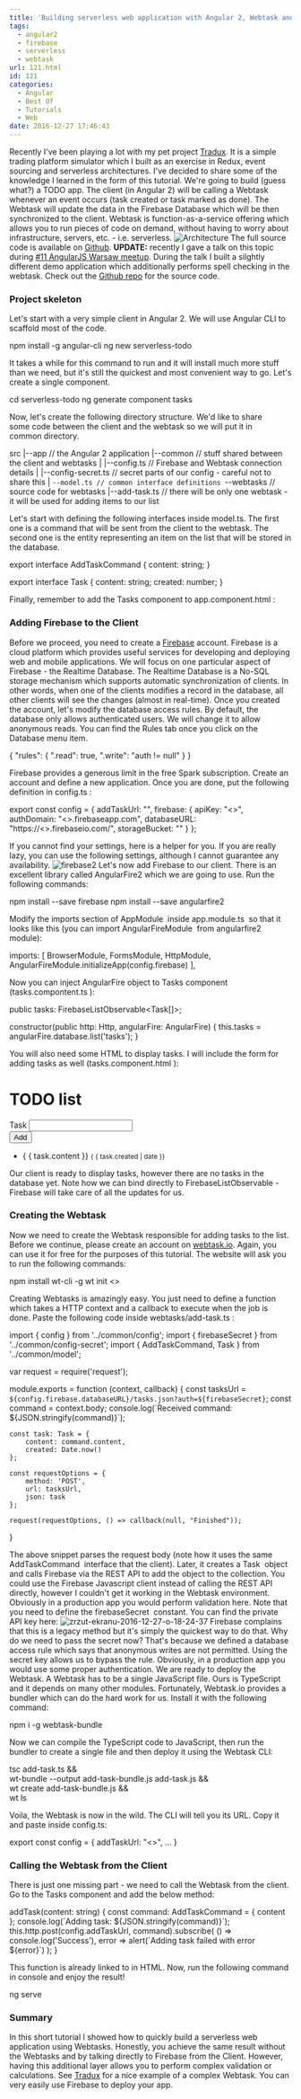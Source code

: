 ```yaml
---
title: 'Building serverless web application with Angular 2, Webtask and Firebase'
tags:
  - angular2
  - firebase
  - serverless
  - webtask
url: 121.html
id: 121
categories:
  - Angular
  - Best Of
  - Tutorials
  - Web
date: 2016-12-27 17:46:43
---
```


Recently I've been playing a lot with my pet project [Tradux](http://codewithstyle.info/tradux/). It is a simple trading platform simulator which I built as an exercise in Redux, event sourcing and serverless architectures. I've decided to share some of the knowledge I learned in the form of this tutorial. We're going to build (guess what?) a TODO app. The client (in Angular 2) will be calling a Webtask whenever an event occurs (task created or task marked as done). The Webtask will update the data in the Firebase Database which will be then synchronized to the client. Webtask is function-as-a-service offering which allows you to run pieces of code on demand, without having to worry about infrastructure, servers, etc. - i.e. serverless. ![Architecture](http://codewithstyle.info/wp-content/uploads/2016/12/Architecture.png "Architecture") The full source code is available on [Github](https://github.com/miloszpp/serverless-todo). **UPDATE:** recently I gave a talk on this topic during [#11 AngularJS Warsaw meetup](https://www.meetup.com/AngularJS-Warsaw/events/237216962/). During the talk I built a silghtly different demo application which additionally performs spell checking in the webtask. Check out the [Github repo](https://github.com/miloszpp/angularjs-warsaw-serverless) for the source code.

### Project skeleton

Let's start with a very simple client in Angular 2. We will use Angular CLI to scaffold most of the code.

npm install -g angular-cli
ng new serverless-todo

It takes a while for this command to run and it will install much more stuff than we need, but it's still the quickest and most convenient way to go. Let's create a single component.

cd serverless-todo
ng generate component tasks

Now, let's create the following directory structure. We'd like to share some code between the client and the webtask so we will put it in common directory.

src
|--app // the Angular 2 application
|--common // stuff shared between the client and webtasks
|  |--config.ts // Firebase and Webtask connection details
|  |--config-secret.ts // secret parts of our config - careful not to share this
|  `--model.ts // common interface definitions
`--webtasks // source code for webtasks
   |--add-task.ts // there will be only one webtask - it will be used for adding items to our list

Let's start with defining the following interfaces inside model.ts. The first one is a command that will be sent from the client to the webtask. The second one is the entity representing an item on the list that will be stored in the database.

export interface AddTaskCommand {
    content: string;
}

export interface Task {
    content: string;
    created: number;
}

Finally, remember to add the Tasks component to app.component.html :

<app-tasks></app-tasks>

### Adding Firebase to the Client

Before we proceed, you need to create a [Firebase](https://firebase.google.com/) account. Firebase is a cloud platform which provides useful services for developing and deploying web and mobile applications. We will focus on one particular aspect of Firebase - the Realtime Database. The Realtime Database is a No-SQL storage mechanism which supports automatic synchronization of clients. In other words, when one of the clients modifies a record in the database, all other clients will see the changes (almost in real-time). Once you created the account, let's modify the database access rules. By default, the database only allows authenticated users. We will change it to allow anonymous reads. You can find the Rules tab once you click on the Database menu item.

{
  "rules": {
    ".read": true,
    ".write": "auth != null"
  }
}

Firebase provides a generous limit in the free Spark subscription. Create an account and define a new application. Once you are done, put the following definition in config.ts :

export const config = {
    addTaskUrl: "",
    firebase: {
        apiKey: "<<YOUR API KEY>>",
        authDomain: "<<YOUR FIREBASE PROJECT ID>>.firebaseapp.com",
        databaseURL: "https://<<YOUR FIREBASE PROJECT ID>>.firebaseio.com/",
        storageBucket: ""
    }
};

If you cannot find your settings, here is a helper for you. If you are really lazy, you can use the following settings, although I cannot guarantee any availability. ![firebase2](http://codewithstyle.info/wp-content/uploads/2016/12/firebase2.png) Let's now add Firebase to our client. There is an excellent library called AngularFire2 which we are going to use. Run the following commands:

npm install --save firebase
npm install --save angularfire2

Modify the imports section of AppModule  inside app.module.ts  so that it looks like this (you can import AngularFireModule  from angularfire2  module):

imports: \[
    BrowserModule,
    FormsModule,
    HttpModule,
    AngularFireModule.initializeApp(config.firebase)
  \],

Now you can inject AngularFire object to Tasks component (tasks.compontent.ts ):

  public tasks: FirebaseListObservable<Task\[\]>;

  constructor(public http: Http, angularFire: AngularFire) {
    this.tasks = angularFire.database.list('tasks');
  }

You will also need some HTML to display tasks. I will include the form for adding tasks as well (tasks.component.html ):

<h1>TODO list</h1>
<div>
  <form>
    <div class="form-group">
      <label for="content">Task</label>
      <input class="form-control" type="text" name="content" #content />
    </div>
    <button type="button" class="btn btn-default" (click)="addTask(content.value)">Add</button>
  </form>
</div>
<div>
  <ul>
    <li *ngFor="let task of tasks | async">
      { { task.content }} <small>{ { task.created | date }}</small>
    </li>
  </ul>
</div>

Our client is ready to display tasks, however there are no tasks in the database yet. Note how we can bind directly to FirebaseListObservable \- Firebase will take care of all the updates for us.

### Creating the Webtask

Now we need to create the Webtask responsible for adding tasks to the list. Before we continue, please create an account on [webtask.io](http://webtask.io/). Again, you can use it for free for the purposes of this tutorial. The website will ask you to run the following commands:

npm install wt-cli -g
wt init <<YOUR EMAIL>>

Creating Webtasks is amazingly easy. You just need to define a function which takes a HTTP context and a callback to execute when the job is done. Paste the following code inside webtasks/add-task.ts :

import { config } from '../common/config';
import { firebaseSecret } from '../common/config-secret';
import { AddTaskCommand, Task } from '../common/model';

var request = require('request');

module.exports = function (context, callback) {
    const tasksUrl = `${config.firebase.databaseURL}/tasks.json?auth=${firebaseSecret}`;
    const command = <AddTaskCommand>context.body;
    console.log(\`Received command: ${JSON.stringify(command)}\`);

    const task: Task = {
        content: command.content,
        created: Date.now()
    };

    const requestOptions = {
        method: 'POST',
        url: tasksUrl,
        json: task
    };

    request(requestOptions, () => callback(null, "Finished"));
}

The above snippet parses the request body (note how it uses the same AddTaskCommand  interface that the client). Later, it creates a Task  object and calls Firebase via the REST API to add the object to the collection. You could use the Firebase Javascript client instead of calling the REST API directly, however I couldn't get it working in the Webtask environment. Obviously in a production app you would perform validation here. Note that you need to define the firebaseSecret  constant. You can find the private API key here: ![zrzut-ekranu-2016-12-27-o-18-24-37](http://codewithstyle.info/wp-content/uploads/2016/12/Zrzut-ekranu-2016-12-27-o-18.24.37-1024x566.png) Firebase complains that this is a legacy method but it's simply the quickest way to do that. Why do we need to pass the secret now? That's because we defined a database access rule which says that anonymous writes are not permitted. Using the secret key allows us to bypass the rule. Obviously, in a production app you would use some proper authentication. We are ready to deploy the Webtask. A Webtask has to be a single JavaScript file. Ours is TypeScript and it depends on many other modules. Fortunately, Webtask.io provides a bundler which can do the hard work for us. Install it with the following command:

npm i -g webtask-bundle

Now we can compile the TypeScript code to JavaScript, then run the bundler to create a single file and then deploy it using the Webtask CLI:

tsc add-task.ts && \
wt-bundle --output add-task-bundle.js add-task.js && \
wt create add-task-bundle.js && \
wt ls

Voila, the Webtask is now in the wild. The CLI will tell you its URL. Copy it and paste inside config.ts:

export const config = {
    addTaskUrl: "<<YOUR WEBTASK URL>>",
    ...
}

### Calling the Webtask from the Client

There is just one missing part - we need to call the Webtask from the client. Go to the Tasks component and add the below method:

  addTask(content: string) {
    const command: AddTaskCommand = { content };
    console.log(\`Adding task: ${JSON.stringify(command)}\`);
    this.http.post(config.addTaskUrl, command).subscribe(
      () =\> console.log('Success'),
      error => alert(\`Adding task failed with error ${error}\`)
    );
  }

This function is already linked to in HTML. Now, run the following command in console and enjoy the result!

ng serve

### Summary

In this short tutorial I showed how to quickly build a serverless web application using Webtasks. Honestly, you achieve the same result without the Webtasks and by talking directly to Firebase from the Client. However, having this additional layer allows you to perform complex validation or calculations. See [Tradux](http://codewithstyle.info/tradux/) for a nice example of a complex Webtask. You can very easily use Firebase to deploy your app.